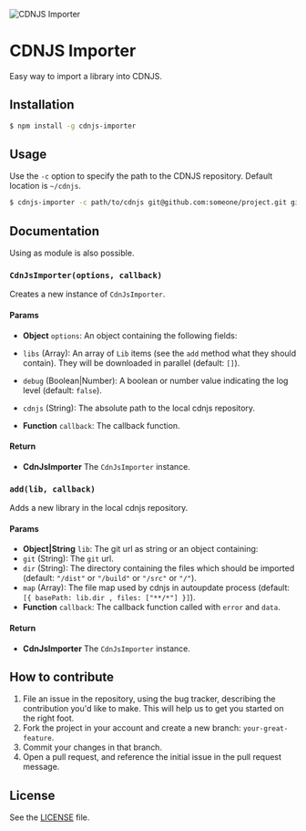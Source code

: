![CDNJS Importer](http://i.imgur.com/OLwedYJ.png)

# CDNJS Importer
Easy way to import a library into CDNJS.

## Installation

```sh
$ npm install -g cdnjs-importer
```

## Usage

Use the `-c` option to specify the path to the CDNJS repository. Default location is `~/cdnjs`.

```sh
$ cdnjs-importer -c path/to/cdnjs git@github.com:someone/project.git git@github.com:someone/another-project.git
```

## Documentation
Using as module is also possible.

### `CdnJsImporter(options, callback)`
Creates a new instance of `CdnJsImporter`.

#### Params
- **Object** `options`: An object containing the following fields:
 - `libs` (Array): An array of `Lib` items (see the `add` method what they should contain). They will be downloaded in parallel (default: `[]`).
 - `debug` (Boolean|Number): A boolean or number value indicating the log level (default: `false`).
 - `cdnjs` (String): The absolute path to the local cdnjs repository.

- **Function** `callback`: The callback function.

#### Return
- **CdnJsImporter** The `CdnJsImporter` instance.

### `add(lib, callback)`
Adds a new library in the local cdnjs repository.

#### Params
- **Object|String** `lib`: The git url as string or an object containing:
 - `git` (String): The `git` url.
 - `dir` (String): The directory containing the files which should be imported (default: `"/dist"` or `"/build"` or `"/src"` or `"/"`).
 - `map` (Array): The file map used by cdnjs in autoupdate process (default: `[{ basePath: lib.dir , files: ["**/*"] }]`).
- **Function** `callback`: The callback function called with `error` and `data`.

#### Return
- **CdnJsImporter** The `CdnJsImporter` instance.

## How to contribute
1. File an issue in the repository, using the bug tracker, describing the
   contribution you'd like to make. This will help us to get you started on the
   right foot.
2. Fork the project in your account and create a new branch:
   `your-great-feature`.
3. Commit your changes in that branch.
4. Open a pull request, and reference the initial issue in the pull request
   message.

## License
See the [LICENSE](./LICENSE) file.
